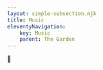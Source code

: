 ```yaml
---
layout: simple-subsection.njk
title: Music
eleventyNavigation:
    key: Music
    parent: The Garden
---
```


:musical_note: